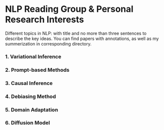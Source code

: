 # NLP Reading Group & Personal Research Interests

Different topics in NLP: with title and no more than three sentences to describe the key ideas. You can find papers with annotations, as well as my summerization in corresponding directory.

### 1. Variational Inference


### 2. Prompt-based Methods



### 3. Causal Inference



### 4. Debiasing Method


### 5. Domain Adaptation


### 6. Diffusion Model


